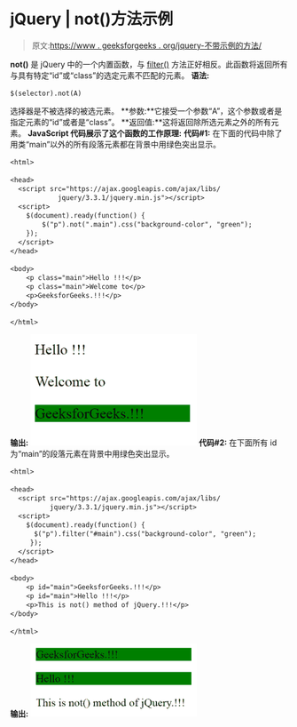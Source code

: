 # jQuery | not()方法示例

> 原文:[https://www . geeksforgeeks . org/jquery-不带示例的方法/](https://www.geeksforgeeks.org/jquery-not-method-with-examples/)

**not()** 是 jQuery 中的一个内置函数，与 [filter()](https://www.geeksforgeeks.org/jquery-filter/) 方法正好相反。此函数将返回所有与具有特定“id”或“class”的选定元素不匹配的元素。
**语法:**

```
$(selector).not(A)

```

选择器是不被选择的被选元素。
**参数:**它接受一个参数“A”，这个参数或者是指定元素的“id”或者是“class”。
**返回值:**这将返回除所选元素之外的所有元素。
<none>**JavaScript 代码展示了这个函数的工作原理:**</none>
**代码#1:**
在下面的代码中除了用类“main”以外的所有段落元素都在背景中用绿色突出显示。

```
<html>

<head>
  <script src="https://ajax.googleapis.com/ajax/libs/
            jquery/3.3.1/jquery.min.js"></script>
  <script>
    $(document).ready(function() {
        $("p").not(".main").css("background-color", "green");
    });
  </script>
</head>

<body>
    <p class="main">Hello !!!</p>
    <p class="main">Welcome to</p>
    <p>GeeksforGeeks.!!!</p>
</body>

</html>
```

**输出:**
![](img/d3671c541e12cf7200f172bcaac5176f.png)
**代码#2:**
在下面所有 id 为“main”的段落元素在背景中用绿色突出显示。

```
<html>

<head>
  <script src="https://ajax.googleapis.com/ajax/libs/
          jquery/3.3.1/jquery.min.js"></script>
  <script>
    $(document).ready(function() {
      $("p").filter("#main").css("background-color", "green");
     });
  </script>
</head>

<body>
    <p id="main">GeeksforGeeks.!!!</p>
    <p id="main">Hello !!!</p>
    <p>This is not() method of jQuery.!!!</p>
</body>

</html>
```

**输出:**
![](img/7c8a40fb80a1642c04adab4577c678fd.png)